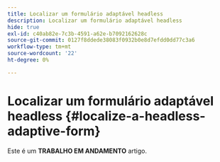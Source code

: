 ```yaml
---
title: Localizar um formulário adaptável headless
description: Localizar um formulário adaptável headless
hide: true
exl-id: c40ab82e-7c3b-4591-a62e-b7092162628c
source-git-commit: 0127f8ddede38083f0932b0e8d7efdd0dd77c3a6
workflow-type: tm+mt
source-wordcount: '22'
ht-degree: 0%

---
```


# Localizar um formulário adaptável headless {#localize-a-headless-adaptive-form}

<span class="preview"> Este é um **TRABALHO EM ANDAMENTO** artigo.</span>
